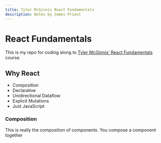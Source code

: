 ```yaml
---
title: Tyler McGinnis React Fundamentals
description: Notes by James Priest
---
```

<!-- markdownlint-disable MD022 MD024 MD032 -->
# React Fundamentals
This is my repo for coding along to [Tyler McGinnis' React Fundamentals](https://learn.tylermcginnis.com/courses) course.

## Why React

- Composition
- Declarative
- Unidirectional Dataflow
- Explicit Mutations
- Just JavaScript

### Composition

This is really the composition of components.
You compose a component together